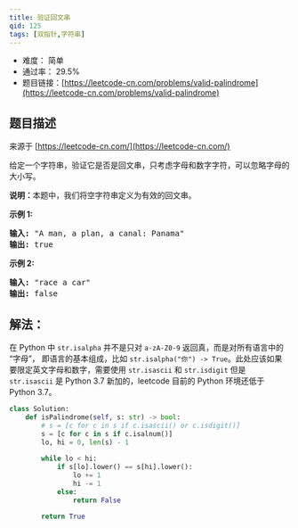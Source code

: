 ```yaml
---
title: 验证回文串
qid: 125
tags: [双指针,字符串]
---
```



- 难度： 简单
- 通过率： 29.5%
- 题目链接：[https://leetcode-cn.com/problems/valid-palindrome](https://leetcode-cn.com/problems/valid-palindrome)


## 题目描述

来源于 [https://leetcode-cn.com/](https://leetcode-cn.com/)

<p>给定一个字符串，验证它是否是回文串，只考虑字母和数字字符，可以忽略字母的大小写。</p>

<p><strong>说明：</strong>本题中，我们将空字符串定义为有效的回文串。</p>

<p><strong>示例 1:</strong></p>

<pre><strong>输入:</strong> &quot;A man, a plan, a canal: Panama&quot;
<strong>输出:</strong> true
</pre>

<p><strong>示例 2:</strong></p>

<pre><strong>输入:</strong> &quot;race a car&quot;
<strong>输出:</strong> false
</pre>


## 解法：

在 Python 中 `str.isalpha` 并不是只对 `a-zA-Z0-9` 返回真，而是对所有语言中的 “字母”， 即语言的基本组成，比如 `str.isalpha("你") -> True`。此处应该如果要限定英文字母和数字，需要使用 `str.isascii` 和 `str.isdigit` 但是 `str.isascii` 是 Python 3.7 新加的，leetcode 目前的 Python 环境还低于 Python 3.7。


```python
class Solution:
    def isPalindrome(self, s: str) -> bool:
        # s = [c for c in s if c.isascii() or c.isdigit()]
        s = [c for c in s if c.isalnum()]
        lo, hi = 0, len(s) - 1
        
        while lo < hi:
            if s[lo].lower() == s[hi].lower():
                lo += 1
                hi -= 1
            else:
                return False

        return True
```